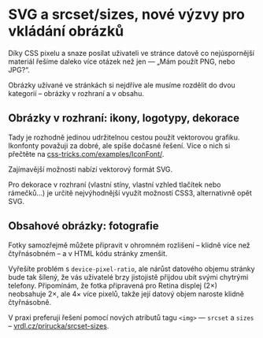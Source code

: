 # SVG a srcset/sizes, nové výzvy pro vkládání obrázků

Díky CSS pixelu a snaze posílat uživateli ve stránce datově co nejúspornější materiál řešíme daleko více otázek než jen — „Mám použít PNG, nebo JPG?“.

Obrázky užívané ve stránkách si nejdříve ale musíme rozdělit do dvou kategorií – obrázky v rozhraní a v obsahu.

## Obrázky v rozhraní: ikony, logotypy, dekorace

Tady je rozhodně jedinou udržitelnou cestou použít vektorovou grafiku. Ikonfonty považuji za dobré, ale spíše dočasné řešení. Více o nich si přečtěte na [css-tricks.com/examples/IconFont/](https://css-tricks.com/examples/IconFont/).

Zajímavější možnosti nabízí vektorový formát SVG. 

Pro dekorace v rozhraní (vlastní stíny, vlastní vzhled tlačítek nebo rámečků…) je určitě nejvýhodnější využít možností CSS3, alternativně opět SVG.

## Obsahové obrázky: fotografie

Fotky samozřejmě můžete připravit v ohromném rozlišení – klidně více než čtyřnásobném – a v HTML kódu stránky zmenšit.

Vyřešíte problém s `device-pixel-ratio`, ale nárůst datového objemu stránky bude tak šílený, že vás uživatelé brzy jistojistě přijdou ubít svými chytrými telefony. Připomínám, že fotka připravená pro Retina displej (2×) neobsahuje 2×, ale 4× více pixelů, takže její datový objem naroste klidně čtyřnásobně.

V praxi preferuji řešení pomocí nových atributů tagu `<img>` — `srcset` a `sizes` – [vrdl.cz/prirucka/srcset-sizes](http://www.vzhurudolu.cz/prirucka/srcset-sizes).
